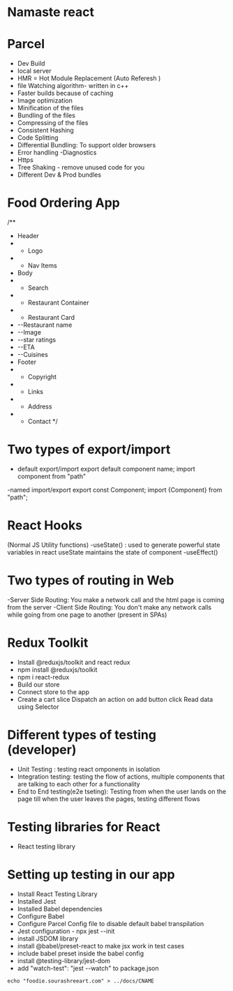  # Namaste react 

 # Parcel
 - Dev Build
 - local server
 - HMR = Hot Module Replacement (Auto Referesh )
 - file Watching algorithm- written in c++
 - Faster builds because of caching
 - Image optimization
 - Minification of the files
 - Bundling of the files
 - Compressing of the files
 - Consistent Hashing
 - Code Splitting
 - Differential Bundling: To support older browsers 
 - Error handling
 -Diagnostics
 - Https 
 - Tree Shaking - remove unused code for you
 - Different Dev & Prod bundles
  
  # Food Ordering App
  /**
 * Header
 * - Logo
 * - Nav Items 
 * Body
 * - Search
 *  - Restaurant Container
 * - Restaurant Card  
 *  --Restaurant name
 *  --Image
 *  --star ratings
 *  --ETA
 *  --Cuisines
 * Footer
 * - Copyright
 * - Links
 * - Address
 * - Contact
 */

 # Two types of export/import
 - default export/import
 export default component name;
 import component from "path"

 -named import/export
  export const Component;
  import {Component} from "path";

  # React Hooks
   (Normal JS Utility functions)
   -useState() : used to generate powerful state variables in react
   useState maintains the state of component
   -useEffect()

   # Two types of routing in Web 
   -Server Side Routing: You make a network call and the html page is coming from the server 
   -Client Side Routing: You don't make any network calls while going from one page to another (present in SPAs) 

   # Redux Toolkit
   - Install @reduxjs/toolkit and react redux
   - npm install @reduxjs/toolkit
   -  npm i react-redux 
   - Build our store
   - Connect store to the app
   - Create a cart slice
   Dispatch an action on add button click
   Read data using Selector

   # Different types of testing (developer)
   - Unit Testing : testing react omponents in isolation
   - Integration testing: testing the flow of actions, multiple components that are talking to each other for a functionality
   - End to End testing(e2e tseting): Testing from when the user lands on the page till when the user leaves the pages, testing different flows

   # Testing libraries for React
   - React testing library

   # Setting up testing in our app
   - Install React Testing Library
   - Installed Jest
   - Installed Babel dependencies
   - Configure Babel
   - Configure Parcel Config file to disable default babel transpilation
   - Jest configuration - npx jest --init
   - install JSDOM library
   - install @babel/preset-react to make jsx work in test cases
   - include babel preset inside the babel config
   - install @testing-library/jest-dom 
   - add  "watch-test": "jest --watch" to package.json

   ```echo "foodie.sourashreeart.com" > ../docs/CNAME```



  



